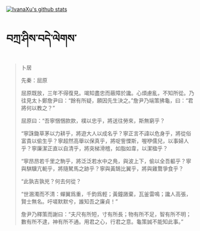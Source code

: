 [![IvanaXu's github stats](https://github-readme-stats.vercel.app/api?username=IvanaXu&show_icons=true&theme=vue-dark)](https://github.com/anuraghazra/github-readme-stats)
# བཀྲ་ཤིས་བདེ་ལེགས་
> 卜居
> 
> 先秦：屈原 
> 
> 屈原既放，三年不得復見。竭知盡忠而蔽障於讒。心煩慮亂，不知所從。乃往見太卜鄭詹尹曰：“餘有所疑，願因先生決之。”詹尹乃端策拂龜，曰：“君將何以教之？”
> 
> 屈原曰：“吾寧悃悃款款，樸以忠乎，將送往勞來，斯無窮乎？
> 
> “寧誅鋤草茅以力耕乎，將遊大人以成名乎？寧正言不諱以危身乎，將從俗富貴以偷生乎？寧超然高舉以保真乎，將哫訾慄斯，喔咿儒兒，以事婦人乎？寧廉潔正直以自清乎，將突梯滑稽，如脂如韋，以潔楹乎？
> 
> “寧昂昂若千里之駒乎，將泛泛若水中之鳧，與波上下，偷以全吾軀乎？寧與騏驥亢軛乎，將隨駑馬之跡乎？寧與黃鵠比翼乎，將與雞鶩爭食乎？
> 
> “此孰吉孰兇？何去何從？
> 
> “世溷濁而不清：蟬翼爲重，千鈞爲輕；黃鐘譭棄，瓦釜雷鳴；讒人高張，賢士無名。吁嗟默默兮，誰知吾之廉貞！”
> 
> 詹尹乃釋策而謝曰：“夫尺有所短，寸有所長；物有所不足，智有所不明；數有所不逮，神有所不通。用君之心，行君之意。龜策誠不能知此事。”
>